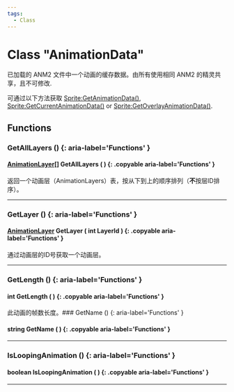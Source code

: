 ```yaml
---
tags:
  - Class
---
```

# Class "AnimationData"

已加载的 ANM2 文件中一个动画的缓存数据。由所有使用相同 ANM2 的精灵共享，且不可修改.

可通过以下方法获取 [Sprite:GetAnimationData()](Sprite.md#getanimationdata), [Sprite:GetCurrentAnimationData()](Sprite.md#getanimationdata) or [Sprite:GetOverlayAnimationData()](Sprite.md#getanimationdata).

## Functions

### GetAllLayers () {: aria-label='Functions' }
#### [AnimationLayer](AnimationLayer.md)[] GetAllLayers ( ) {: .copyable aria-label='Functions' }
返回一个动画层（AnimationLayers）表，按从下到上的顺序排列（**不**按层ID排序）。

___
### GetLayer () {: aria-label='Functions' }
#### [AnimationLayer](AnimationLayer.md) GetLayer ( int LayerId ) {: .copyable aria-label='Functions' }
通过动画层的ID号获取一个动画层。

___
### GetLength () {: aria-label='Functions' }
#### int GetLength ( ) {: .copyable aria-label='Functions' }
此动画的帧数长度。### GetName () {: aria-label='Functions' }
#### string GetName ( ) {: .copyable aria-label='Functions' }

___
### IsLoopingAnimation () {: aria-label='Functions' }
#### boolean IsLoopingAnimation ( ) {: .copyable aria-label='Functions' }

___
